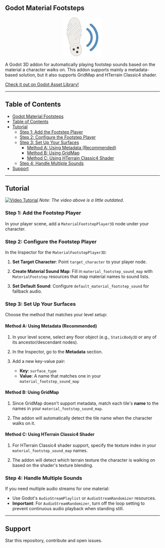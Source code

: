 ## Godot Material Footsteps

<p align="center">
  <img src="addons/godot_material_footsteps/assets/editor_icons/icon.png" alt="Godot Material Footsteps Icon" width="128" height="128"/>
</p>

A Godot 3D addon for automatically playing footstep sounds based on the material a character walks on. This addon supports mainly a metadata-based solution, but it also supports GridMap and HTerrain Classic4 shader.

[Check it out on Godot Asset Library!](https://godotengine.org/asset-library/asset/4122)

---

## Table of Contents

- [Godot Material Footsteps](#godot-material-footsteps)
- [Table of Contents](#table-of-contents)
- [Tutorial](#tutorial)
  - [Step 1: Add the Footstep Player](#step-1-add-the-footstep-player)
  - [Step 2: Configure the Footstep Player](#step-2-configure-the-footstep-player)
  - [Step 3: Set Up Your Surfaces](#step-3-set-up-your-surfaces)
    - [Method A: Using Metadata (Recommended)](#method-a-using-metadata-recommended)
    - [Method B: Using GridMap](#method-b-using-gridmap)
    - [Method C: Using HTerrain Classic4 Shader](#method-c-using-hterrain-classic4-shader)
  - [Step 4: Handle Multiple Sounds](#step-4-handle-multiple-sounds)
- [Support](#support)

---

## Tutorial

[![Video Tutorial](https://img.youtube.com/vi/zFgYhZyGRw0/hqdefault.jpg)](https://youtu.be/zFgYhZyGRw0)
*Note: The video above is a little outdated.*

### Step 1: Add the Footstep Player

In your player scene, add a `MaterialFootstepPlayer3D` node under your character.

### Step 2: Configure the Footstep Player

In the Inspector for the `MaterialFootstepPlayer3D`:

1. **Set Target Character**: Point `target_character` to your player node.

2. **Create Material Sound Map**: Fill in `material_footstep_sound_map` with `MaterialFootstep` resources that map material names to sound lists.

3. **Set Default Sound**: Configure `default_material_footstep_sound` for fallback audio.

### Step 3: Set Up Your Surfaces

Choose the method that matches your level setup:

#### Method A: Using Metadata (Recommended)

1. In your level scene, select any floor object (e.g., `StaticBody3D` or any of its ancestor/descendant nodes).

2. In the Inspector, go to the **Metadata** section.

3. Add a new key-value pair:
   - **Key**: `surface_type`
   - **Value**: A name that matches one in your `material_footstep_sound_map`

#### Method B: Using GridMap

1. Since GridMap doesn't support metadata, match each tile's **name** to the names in your `material_footstep_sound_map`.

2. The addon will automatically detect the tile name when the character walks on it.

#### Method C: Using HTerrain Classic4 Shader

1. For HTerrain Classic4 shader support, specify the texture index in your `material_footstep_sound_map` names.

2. The addon will detect which terrain texture the character is walking on based on the shader's texture blending.

### Step 4: Handle Multiple Sounds

If you need multiple audio streams for one material:

- Use Godot's `AudioStreamPlaylist` or `AudioStreamRandomizer` resources.
- **Important**: For `AudioStreamRandomizer`, turn off the loop setting to prevent continuous audio playback when standing still.

---

## Support

Star this repository, contribute and open issues.